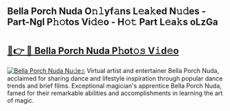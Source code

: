 ## Bella Porch Nuda O𝚗𝚕yf𝚊ns L𝚎a𝚔ed N𝚞𝚍es - Part-Ngl P𝚑𝚘tos Vi𝚍𝚎o - H𝚘𝚝 Part L𝚎a𝚔s oLzGa

# <h2><a href="http://kff4r6i.oniu.top/?m=Bella+Porch+Nuda">🔗👉 🔴 Bella Porch Nuda P𝚑ot𝚘𝚜 V𝚒d𝚎o</a></h2>

[![Bella Porch Nuda Nu𝚍e𝚜](https://i.imgur.com/0qMVB7G.gif)](http://kff4r6i.oniu.top/?m=Bella+Porch+Nuda)
Virtual artist and entertainer Bella Porch Nuda, acclaimed for sharing dance and lifestyle inspiration through popular dance trends and brief films. Exceptional magician's apprentice Bella Porch Nuda, famed for their remarkable abilities and accomplishments in learning the art of magic.  
